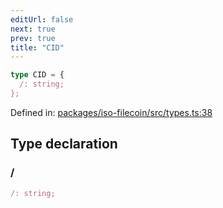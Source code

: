 ```yaml
---
editUrl: false
next: true
prev: true
title: "CID"
---
```


```ts
type CID = {
  /: string;
};
```

Defined in: [packages/iso-filecoin/src/types.ts:38](https://github.com/hugomrdias/filecoin/blob/785c3411e0df74cabd3b2718e9d4a52c466ba914/packages/iso-filecoin/src/types.ts#L38)

## Type declaration

### /

```ts
/: string;
```
